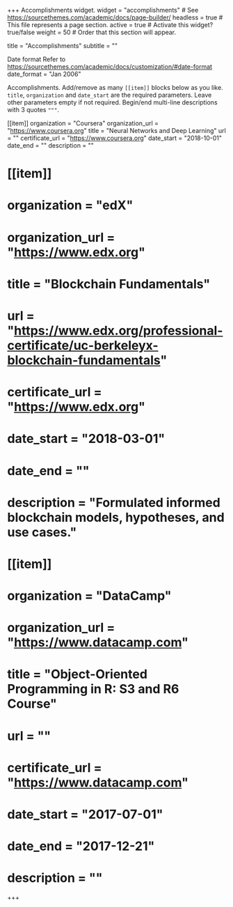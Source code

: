  +++
 Accomplishments widget.
 widget = "accomplishments"  # See https://sourcethemes.com/academic/docs/page-builder/
 headless = true  # This file represents a page section.
 active = true  # Activate this widget? true/false
 weight = 50  # Order that this section will appear.

 title = "Accomplish&shy;ments"
 subtitle = ""

 Date format
   Refer to https://sourcethemes.com/academic/docs/customization/#date-format
date_format = "Jan 2006"

 Accomplishments.
    Add/remove as many `[[item]]` blocks below as you like.
   `title`, `organization` and `date_start` are the required parameters.
   Leave other parameters empty if not required.
   Begin/end multi-line descriptions with 3 quotes `"""`.

 [[item]]
   organization = "Coursera"
   organization_url = "https://www.coursera.org"
  title = "Neural Networks and Deep Learning"
   url = ""
  certificate_url = "https://www.coursera.org"
  date_start = "2018-10-01"
   date_end = ""
  description = ""

# [[item]]
#   organization = "edX"
#   organization_url = "https://www.edx.org"
#   title = "Blockchain Fundamentals"
#   url = "https://www.edx.org/professional-certificate/uc-berkeleyx-blockchain-fundamentals"
#   certificate_url = "https://www.edx.org"
#   date_start = "2018-03-01"
#   date_end = ""
#   description = "Formulated informed blockchain models, hypotheses, and use cases."
  
# [[item]]
#   organization = "DataCamp"
#   organization_url = "https://www.datacamp.com"
#   title = "Object-Oriented Programming in R: S3 and R6 Course"
#   url = ""
#   certificate_url = "https://www.datacamp.com"
#   date_start = "2017-07-01"
#   date_end = "2017-12-21"
#   description = ""

 +++
